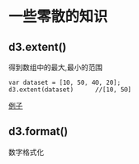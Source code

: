 # 一些零散的知识

## d3.extent()
  得到数组中的最大,最小的范围

    var dataset = [10, 50, 40, 20];
    d3.extent(dataset)      //[10, 50]
[例子](example1.html)

## d3.format()
  数字格式化